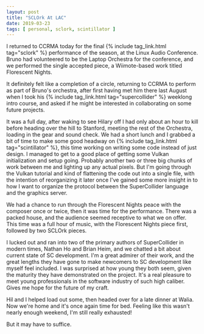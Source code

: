 ```yaml
---
layout: post
title: "SCLOrk At LAC"
date: 2019-03-23
tags: [ personal, sclork, scintillator ]
---
```


I returned to CCRMA today for the final {% include tag_link.html tag="sclork" %}
performance of the season, at the Linux Audio Conference. Bruno had volunteered
to be the Laptop Orchestra for the conference, and we performed the single
accepted piece, a Wiimote-based work titled Florescent Nights.

It definitely felt like a completion of a circle, returning to CCRMA to perform
as part of Bruno's orchestra, after first having met him there last August when
I took his {% include tag_link.html tag="supercollider" %} weeklong intro
course, and asked if he might be interested in collaborating on some future
projects.

It was a full day, after waking to see Hilary off I had only about an hour to
kill before heading over the hill to Stanford, meeting the rest of the Orchestra,
loading in the gear and sound check. We had a short lunch and I grabbed a
bit of time to make some good headway on
{% include tag_link.html tag="scintillator" %}, this time working on writing
some code instead of just design. I managed to get to a good place of getting
some Vulkan initialization and setup going. Probably another two or three
big chunks of work between me and lighting up any actual pixels. But I'm
going through the Vulkan tutorial and kind of flattening the code out into
a single file, with the intention of reorganizing it later once I've gained
some more insight in to how I want to organize the protocol between the
SuperCollider language and the graphics server.

We had a chance to run through the Florescent Nights peace with the composer
once or twice, then it was time for the performance. There was a packed house,
and the audience seemed receptive to what we on offer. This time was a full
hour of music, with the Florescent Nights piece first, followed by two SCLOrk
pieces.

I lucked out and ran into two of the primary authors of SuperCollider in modern
times, Nathan Ho and Brian Heim, and we chatted a bit about current state of SC
development. I'm a great admirer of their work, and the great lengths they have
gone to make newcomers to SC development like myself feel included. I was
surprised at how young they both seem, given the maturity they have
demonstrated on the project. It's a real pleasure to meet young professionals
in the software industry of such high caliber. Gives me hope for the future of
my craft.

Hil and I helped load out some, then headed over for a late dinner at Walia.
Now we're home and it's once again time for bed. Feeling like this wasn't
nearly enough weekend, I'm still really exhausted!

But it may have to suffice.

